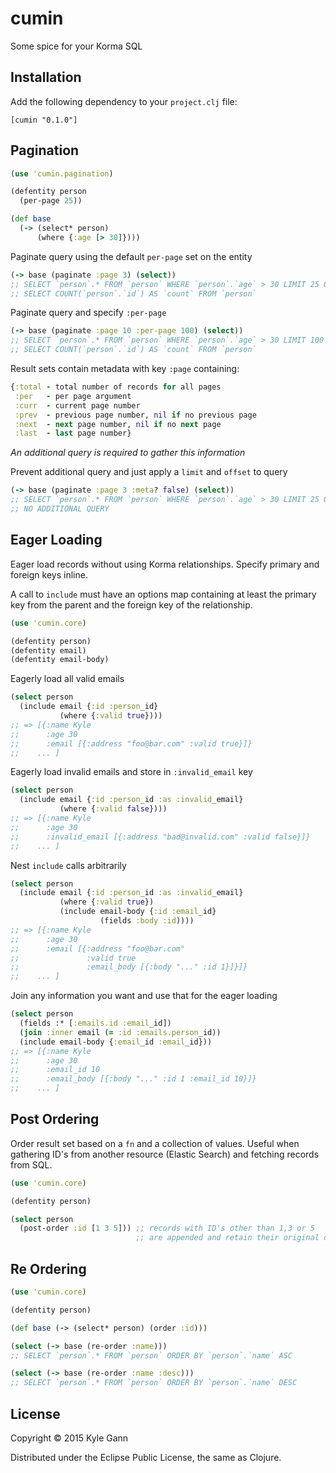 cumin
=====

Some spice for your Korma SQL

## Installation

Add the following dependency to your `project.clj` file:

    [cumin "0.1.0"]

## Pagination

```clojure
(use 'cumin.pagination)

(defentity person
  (per-page 25))

(def base
  (-> (select* person)
      (where {:age [> 30]})))
```

Paginate query using the default `per-page` set on the entity

```clojure
(-> base (paginate :page 3) (select))
;; SELECT `person`.* FROM `person` WHERE `person`.`age` > 30 LIMIT 25 OFFSET 50
;; SELECT COUNT(`person`.`id`) AS `count` FROM `person`
```

Paginate query and specify `:per-page`

```clojure
(-> base (paginate :page 10 :per-page 100) (select))
;; SELECT `person`.* FROM `person` WHERE `person`.`age` > 30 LIMIT 100 OFFSET 900
;; SELECT COUNT(`person`.`id`) AS `count` FROM `person`
```

Result sets contain metadata with key `:page` containing:

```clojure
{:total - total number of records for all pages
 :per   - per page argument
 :curr  - current page number
 :prev  - previous page number, nil if no previous page
 :next  - next page number, nil if no next page
 :last  - last page number}
 ```

*An additional query is required to gather this information*

Prevent additional query and just apply a `limit` and `offset` to query

```clojure
(-> base (paginate :page 3 :meta? false) (select))
;; SELECT `person`.* FROM `person` WHERE `person`.`age` > 30 LIMIT 25 OFFSET 50
;; NO ADDITIONAL QUERY
```

## Eager Loading

Eager load records without using Korma relationships. Specify primary and foreign keys inline.

A call to `include` must have an options map containing at least the primary key from the parent and the foreign key of the relationship.

```clojure
(use 'cumin.core)

(defentity person)
(defentity email)
(defentity email-body)
```

Eagerly load all valid emails

```clojure
(select person
  (include email {:id :person_id}
           (where {:valid true})))
;; => [{:name Kyle
;;      :age 30
;;      :email [{:address "foo@bar.com" :valid true}]}
;;    ... ]
```

Eagerly load invalid emails and store in `:invalid_email` key

```clojure
(select person
  (include email {:id :person_id :as :invalid_email}
           (where {:valid false})))
;; => [{:name Kyle
;;      :age 30
;;      :invalid_email [{:address "bad@invalid.com" :valid false}]}
;;    ... ]
```

Nest `include` calls arbitrarily

```clojure
(select person
  (include email {:id :person_id :as :invalid_email}
           (where {:valid true})
           (include email-body {:id :email_id}
                    (fields :body :id))))
;; => [{:name Kyle
;;      :age 30
;;      :email [{:address "foo@bar.com"
;;               :valid true
;;               :email_body [{:body "..." :id 1}]}]}
;;    ... ]
```

Join any information you want and use that for the eager loading

```clojure
(select person
  (fields :* [:emails.id :email_id])
  (join :inner email (= :id :emails.person_id))
  (include email-body {:email_id :email_id}))
;; => [{:name Kyle
;;      :age 30
;;      :email_id 10
;;      :email_body [{:body "..." :id 1 :email_id 10}]}
;;    ... ]
```

## Post Ordering

Order result set based on a `fn` and a collection of values.
Useful when gathering ID's from another resource (Elastic Search) and fetching records from SQL.

```clojure
(use 'cumin.core)

(defentity person)

(select person
  (post-order :id [1 3 5])) ;; records with ID's other than 1,3 or 5
                            ;; are appended and retain their original ordering
```

## Re Ordering

```clojure
(use 'cumin.core)

(defentity person)

(def base (-> (select* person) (order :id)))

(select (-> base (re-order :name)))
;; SELECT `person`.* FROM `person` ORDER BY `person`.`name` ASC

(select (-> base (re-order :name :desc)))
;; SELECT `person`.* FROM `person` ORDER BY `person`.`name` DESC
```

## License

Copyright © 2015 Kyle Gann

Distributed under the Eclipse Public License, the same as Clojure.
